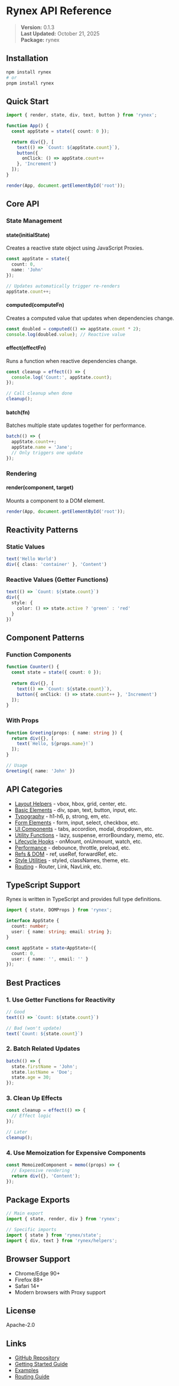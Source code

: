 # Rynex API Reference

> **Version:** 0.1.3  
> **Last Updated:** October 21, 2025  
> **Package:** rynex

## Installation

```bash
npm install rynex
# or
pnpm install rynex
```

## Quick Start

```typescript
import { render, state, div, text, button } from 'rynex';

function App() {
  const appState = state({ count: 0 });

  return div({}, [
    text(() => `Count: ${appState.count}`),
    button({ 
      onClick: () => appState.count++ 
    }, 'Increment')
  ]);
}

render(App, document.getElementById('root'));
```

## Core API

### State Management

#### state(initialState)
Creates a reactive state object using JavaScript Proxies.

```typescript
const appState = state({
  count: 0,
  name: 'John'
});

// Updates automatically trigger re-renders
appState.count++;
```

#### computed(computeFn)
Creates a computed value that updates when dependencies change.

```typescript
const doubled = computed(() => appState.count * 2);
console.log(doubled.value); // Reactive value
```

#### effect(effectFn)
Runs a function when reactive dependencies change.

```typescript
const cleanup = effect(() => {
  console.log('Count:', appState.count);
});

// Call cleanup when done
cleanup();
```

#### batch(fn)
Batches multiple state updates together for performance.

```typescript
batch(() => {
  appState.count++;
  appState.name = 'Jane';
  // Only triggers one update
});
```

### Rendering

#### render(component, target)
Mounts a component to a DOM element.

```typescript
render(App, document.getElementById('root'));
```

## Reactivity Patterns

### Static Values
```typescript
text('Hello World')
div({ class: 'container' }, 'Content')
```

### Reactive Values (Getter Functions)
```typescript
text(() => `Count: ${state.count}`)
div({ 
  style: { 
    color: () => state.active ? 'green' : 'red' 
  } 
})
```

## Component Patterns

### Function Components
```typescript
function Counter() {
  const state = state({ count: 0 });
  
  return div({}, [
    text(() => `Count: ${state.count}`),
    button({ onClick: () => state.count++ }, 'Increment')
  ]);
}
```

### With Props
```typescript
function Greeting(props: { name: string }) {
  return div({}, [
    text(`Hello, ${props.name}!`)
  ]);
}

// Usage
Greeting({ name: 'John' })
```

## API Categories

- [Layout Helpers](./api/layout.md) - vbox, hbox, grid, center, etc.
- [Basic Elements](./api/elements.md) - div, span, text, button, input, etc.
- [Typography](./api/typography.md) - h1-h6, p, strong, em, etc.
- [Form Elements](./api/forms.md) - form, input, select, checkbox, etc.
- [UI Components](./api/components.md) - tabs, accordion, modal, dropdown, etc.
- [Utility Functions](./api/utilities.md) - lazy, suspense, errorBoundary, memo, etc.
- [Lifecycle Hooks](./api/lifecycle.md) - onMount, onUnmount, watch, etc.
- [Performance](./api/performance.md) - debounce, throttle, preload, etc.
- [Refs & DOM](./api/refs.md) - ref, useRef, forwardRef, etc.
- [Style Utilities](./api/styles.md) - styled, classNames, theme, etc.
- [Routing](./api/routing.md) - Router, Link, NavLink, etc.

## TypeScript Support

Rynex is written in TypeScript and provides full type definitions.

```typescript
import { state, DOMProps } from 'rynex';

interface AppState {
  count: number;
  user: { name: string; email: string };
}

const appState = state<AppState>({
  count: 0,
  user: { name: '', email: '' }
});
```

## Best Practices

### 1. Use Getter Functions for Reactivity
```typescript
// Good
text(() => `Count: ${state.count}`)

// Bad (won't update)
text(`Count: ${state.count}`)
```

### 2. Batch Related Updates
```typescript
batch(() => {
  state.firstName = 'John';
  state.lastName = 'Doe';
  state.age = 30;
});
```

### 3. Clean Up Effects
```typescript
const cleanup = effect(() => {
  // Effect logic
});

// Later
cleanup();
```

### 4. Use Memoization for Expensive Components
```typescript
const MemoizedComponent = memo((props) => {
  // Expensive rendering
  return div({}, 'Content');
});
```

## Package Exports

```typescript
// Main export
import { state, render, div } from 'rynex';

// Specific imports
import { state } from 'rynex/state';
import { div, text } from 'rynex/helpers';
```

## Browser Support

- Chrome/Edge 90+
- Firefox 88+
- Safari 14+
- Modern browsers with Proxy support

## License

Apache-2.0

## Links

- [GitHub Repository](https://github.com/razen-core/rynex)
- [Getting Started Guide](./GETTING_STARTED.md)
- [Examples](./EXAMPLES.md)
- [Routing Guide](./ROUTING_GUIDE.md)
